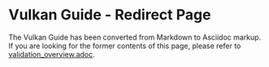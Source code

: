# Vulkan Guide - Redirect Page

The Vulkan  Guide has been converted from Markdown to Asciidoc markup. If you are looking for the former contents of this page, please refer to [validation_overview.adoc](./validation_overview.adoc).
